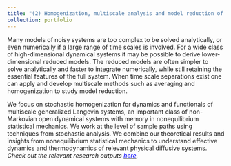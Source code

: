 ```yaml
---
title: "(2) Homogenization, multiscale analysis and model reduction of open dynamical systems"
collection: portfolio
---
```

Many models of noisy systems are too complex to be solved analytically, or even numerically if a large range of time scales is involved. For a wide class of high-dimensional dynamical systems it may be possible to derive lower-dimensional reduced models. The reduced models are often simpler to solve analytically and faster to integrate numerically, while still retaining the essential features of the full system. When time scale separations exist one can apply and develop multiscale methods such as averaging and homogenization to study model reduction. 

We focus on stochastic homogenization for dynamics and functionals of multiscale generalized Langevin systems, an important class of non-Markovian open dynamical systems with memory in nonequilibrium statistical mechanics. We work at the level of sample paths using techniques from stochastic analysis. We combine our theoretical results and insights from nonequilibrium statistical mechanics to understand effective dynamics and thermodynamics of relevant physical diffusive systems. <i>Check out the relevant research outputs [<font color = "blue">here</font>](https://shoelim.github.io/publications/).</i>
<br>
<br>


